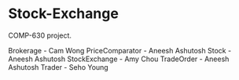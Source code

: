 Stock-Exchange
==============

COMP-630 project.

Brokerage - Cam Wong
PriceComparator - Aneesh Ashutosh
Stock - Aneesh Ashutosh
StockExchange - Amy Chou
TradeOrder - Aneesh Ashutosh
Trader - Seho Young
